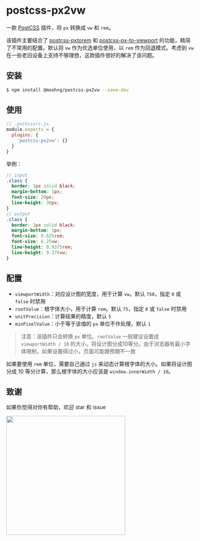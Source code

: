 # postcss-px2vw

一款 [PostCSS](https://github.com/ai/postcss) 插件，将 `px` 转换成 `vw` 和 `rem`。

该插件主要结合了 [postcss-pxtorem](https://github.com/cuth/postcss-pxtorem) 和 [postcss-px-to-viewport](https://github.com/evrone/postcss-px-to-viewport) 的功能，精简了不常用的配置。默认将 `vw` 作为优选单位使用，以 `rem` 作为回退模式。考虑到 `vw` 在一些老旧设备上支持不够理想，这款插件很好的解决了该问题。

## 安装

```bash
$ npm install @moohng/postcss-px2vw --save-dev
```

## 使用

```js
// .postcssrc.js
module.exports = {
  plugins: {
    'postcss-px2vw': {}
  }
}
```

举例：

```scss
// input
.class {
  border: 1px solid black;
  margin-bottom: 1px;
  font-size: 20px;
  line-height: 30px;
}
// output
.class {
  border: 1px solid black;
  margin-bottom: 1px;
  font-size: 0.625rem;
  font-size: 6.25vw;
  line-height: 0.9375rem;
  line-height: 9.375vw;
}
```

## 配置

- `viewportWidth`：对应设计图的宽度，用于计算 `vw`。默认 `750`，指定 `0` 或 `false` 时禁用
- `rootValue`：根字体大小，用于计算 `rem`。默认 `75`，指定 `0` 或 `false` 时禁用
- `unitPrecision`：计算结果的精度，默认 `5`
- `minPixelValue`：小于等于该值的 `px` 单位不作处理，默认 `1`

> 注意：该插件只会转换 `px` 单位。`rootValue` 一般建议设置成 `viewportWidth / 10` 的大小，将设计图分成10等分。由于浏览器有最小字体限制，如果设置得过小，页面可能跟预期不一致

如果要使用 `rem` 单位，需要自己通过 `js` 来动态计算根字体的大小。如果将设计图分成 10 等分计算，那么根字体的大小应该是 `window.innerWidth / 10`。

## 致谢

如果你觉得对你有帮助，欢迎 star 和 issue

<img src="http://static.moohng.com/FrEihC8JSWMtsxtnDUpQiuaL9ZbE" align="微信支付" width="320px">
